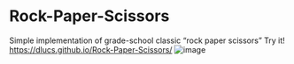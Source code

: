 # Rock-Paper-Scissors
Simple implementation of grade-school classic “rock paper scissors”
Try it! https://dlucs.github.io/Rock-Paper-Scissors/
![image](https://user-images.githubusercontent.com/99974795/216354952-86ddad09-1f93-44d0-8597-14df44183322.png)
